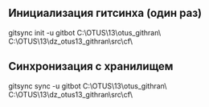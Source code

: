 ## Инициализация гитсинха (один раз)

gitsync init -u gitbot C:\OTUS\13\otus_githran\ C:\OTUS\13\dz_otus13_githran\src\cf\

## Синхронизация с хранилищем

gitsync sync -u gitbot C:\OTUS\13\otus_githran\ C:\OTUS\13\dz_otus13_githran\src\cf\